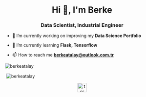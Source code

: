 <h1 align="center">Hi 👋, I'm Berke</h1>
<h3 align="center">Data Scientist, Industrial Engineer</h3>


- 🔭 I’m currently working on improving my **Data Science Portfolio**

- 🌱 I’m currently learning **Flask, Tensorflow**

- 📫 How to reach me **berkeatalay@outlook.com.tr**



<p align="left"><img  src="https://github-readme-stats.vercel.app/api/top-langs/?username=berkeatalay&layout=compact&hide=html" alt="berkeatalay" /></p>

<p align="left">&nbsp;<img align="center" src="https://github-readme-stats.vercel.app/api?username=berkeatalay&show_icons=true" alt="berkeatalay" /></p>




<p align="center">
<a href="https://twitter.com/tormorkor" target="blank"><img align="center" src="https://cdn.jsdelivr.net/npm/simple-icons@3.0.1/icons/twitter.svg" alt="tormorkor" height="30" width="30" /></a>
